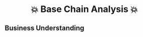 # <p align="center" style="margin-top: 0px;"> :boom: Base Chain Analysis :boom:

## Business Understanding
